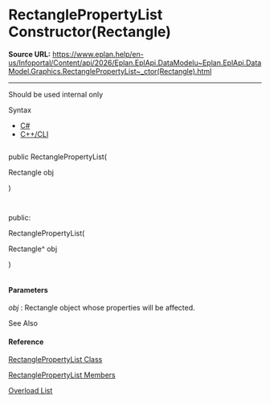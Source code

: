 # RectanglePropertyList Constructor(Rectangle)

**Source URL:** https://www.eplan.help/en-us/Infoportal/Content/api/2026/Eplan.EplApi.DataModelu~Eplan.EplApi.DataModel.Graphics.RectanglePropertyList~_ctor(Rectangle).html

---

Should be used internal only

Syntax

- [C#](#i-syntax-CS)
- [C++/CLI](#i-syntax-CPP2005)

```
```
public RectanglePropertyList( 
   Rectangle obj
)
```
```

```
```
public:
RectanglePropertyList( 
   Rectangle^ obj
)
```
```

#### Parameters

*obj*
:   Rectangle object whose properties will be affected.



See Also

#### Reference

[RectanglePropertyList Class](Eplan.EplApi.DataModelu~Eplan.EplApi.DataModel.Graphics.RectanglePropertyList.html)
  
[RectanglePropertyList Members](Eplan.EplApi.DataModelu~Eplan.EplApi.DataModel.Graphics.RectanglePropertyList_members.html)
  
[Overload List](Eplan.EplApi.DataModelu~Eplan.EplApi.DataModel.Graphics.RectanglePropertyList~_ctor.html)